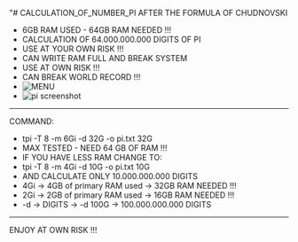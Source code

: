 "# CALCULATION_OF_NUMBER_PI AFTER THE FORMULA OF CHUDNOVSKI
- 6GB RAM USED - 64GB RAM NEEDED !!!
- CALCULATION OF 64.000.000.000 DIGITS OF PI
- USE AT YOUR OWN RISK !!!
- CAN WRITE RAM FULL AND BREAK SYSTEM 
- USE AT OWN RISK !!!
- CAN BREAK WORLD RECORD !!!
- ![MENU](https://github.com/user-attachments/assets/2186ed68-8d44-48b1-b72d-b2c0b3c26bb5)
- ![pi screenshot](https://github.com/user-attachments/assets/f3e10cd1-a066-4770-9a69-8b77610e91a0)

---
COMMAND:
- tpi -T 8 -m 6Gi -d 32G -o pi.txt 32G
- MAX TESTED - NEED 64 GB OF RAM !!!
- IF YOU HAVE LESS RAM CHANGE TO:
- tpi -T 8 -m 4Gi -d 10G -o pi.txt 10G
- AND CALCULATE ONLY 10.000.000.000 DIGITS
- 4Gi -> 4GB of primary RAM used -> 32GB RAM NEEDED !!!
- 2Gi -> 2GB of primary RAM used -> 16GB RAM NEEDED !!!
- -d -> DIGITS -> -d 100G -> 100.000.000.000 DIGITS
---
ENJOY AT OWN RISK !!!
